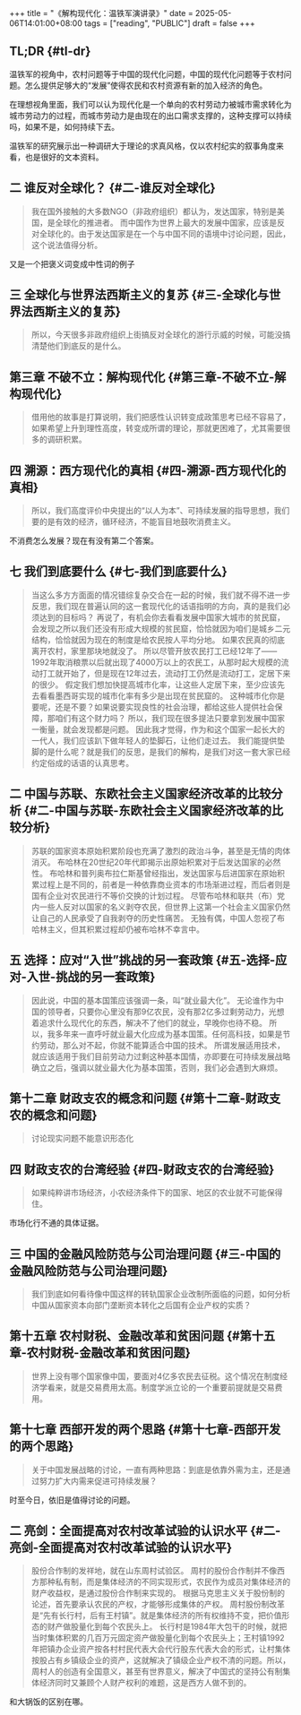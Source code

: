 +++
title = "《解构现代化：温铁军演讲录》"
date = 2025-05-06T14:01:00+08:00
tags = ["reading", "PUBLIC"]
draft = false
+++

## TL;DR {#tl-dr}

温铁军的视角中，农村问题等于中国的现代化问题，中国的现代化问题等于农村问题。怎么提供足够大的“发展”使得农民和农村资源有新的加入经济的角色。

在理想视角里面，我们可以认为现代化是一个单向的农村劳动力被城市需求转化为城市劳动力的过程，而城市劳动力是由现在的出口需求支撑的，这种支撑可以持续吗，如果不是，如何持续下去。

温铁军的研究展示出一种调研大于理论的求真风格，仅以农村纪实的叙事角度来看，也是很好的文本资料。

<!--more-->


## 二 谁反对全球化？ {#二-谁反对全球化}

> 我在国外接触的大多数NGO（非政府组织）都认为，发达国家，特别是美国，是全球化的推进者。
> 而中国作为世界上最大的发展中国家，应该是反对全球化的。由于发达国家是在一个与中国不同的语境中讨论问题，因此，这个说法值得分析。

又是一个把褒义词变成中性词的例子


## 三 全球化与世界法西斯主义的复苏 {#三-全球化与世界法西斯主义的复苏}

> 所以，今天很多非政府组织上街搞反对全球化的游行示威的时候，可能没搞清楚他们到底反的是什么。


## 第三章 不破不立：解构现代化 {#第三章-不破不立-解构现代化}

> 借用他的故事是打算说明，我们把感性认识转变成政策思考已经不容易了，如果希望上升到理性高度，转变成所谓的理论，那就更困难了，尤其需要很多的调研积累。


## 四 溯源：西方现代化的真相 {#四-溯源-西方现代化的真相}

> 所以，我们高度评价中央提出的“以人为本”、可持续发展的指导思想，我们要的是有效的经济，循环经济，不能盲目地鼓吹消费主义。

不消费怎么发展？现在有没有第二个答案。


## 七 我们到底要什么 {#七-我们到底要什么}

> 当这么多方方面面的情况错综复杂交合在一起的时候，我们就不得不进一步反思，我们现在普遍认同的这一套现代化的话语指明的方向，真的是我们必须达到的目标吗？
> 再说了，有机会你去看看发展中国家大城市的贫民窟，会发现之所以我们还没有形成大规模的贫民窟，恰恰就因为咱们是城乡二元结构，恰恰就因为现在的制度是给农民按人平均分地。
> 如果农民真的彻底离开农村，家里那块地就没了。
> 所以尽管开放农民打工已经12年了——1992年取消粮票以后就出现了4000万以上的农民工，从那时起大规模的流动打工就开始了，但是现在12年过去，流动打工仍然是流动打工，定居下来的很少。
> 假定我们想加快提高城市化率，让这些人定居下来，至少应该先去看看墨西哥实现的城市化率有多少是出现在贫民窟的。
> 这种城市化你是要呢，还是不要？如果说要实现良性的社会治理，都给这些人提供社会保障，那咱们有这个财力吗？
> 所以，我们现在很多提法只要拿到发展中国家一衡量，就会发现都是问题。
> 因此我才觉得，作为和这个国家一起长大的一代人，我们应该趴下做年轻人的垫脚石，让他们走过去。
> 我们能提供垫脚的是什么呢？就是我们的反思，是我们的解构，是我们对这一套大家已经约定俗成的话语的认真思考。


## 二 中国与苏联、东欧社会主义国家经济改革的比较分析 {#二-中国与苏联-东欧社会主义国家经济改革的比较分析}

> 苏联的国家资本原始积累阶段也充满了激烈的政治斗争，甚至是无情的肉体消灭。
> 布哈林在20世纪20年代即揭示出原始积累对于后发达国家的必然性。
> 布哈林和普列奥布拉仁斯基曾经指出，发达国家与后进国家在原始积累过程上是不同的，前者是一种依靠商业资本的市场渐进过程，而后者则是国有企业对农民进行不等价交换的计划过程。
> 尽管布哈林和联共（布）党内一些人反对以国家的名义剥夺农民，但世界上这第一个社会主义国家仍然让自己的人民承受了自我剥夺的历史性痛苦。
> 无独有偶，中国人忽视了布哈林主义，但其积累过程却仍被布哈林不幸言中。


## 五 选择：应对“入世”挑战的另一套政策 {#五-选择-应对-入世-挑战的另一套政策}

> 因此说，中国的基本国策应该强调一条，叫“就业最大化”。
> 无论谁作为中国的领导者，只要你心里没有那9亿农民，没有那2亿多过剩劳动力，光想着追求什么现代化的东西，解决不了他们的就业，早晚你也待不稳。
> 所以，我多年来一直呼吁就业最大化应成为基本国策。任何高科技，如果是节约劳动，那么对不起，你就不能算适合中国的技术。
> 所谓发展适用技术，就应该适用于我们目前劳动力过剩这种基本国情，亦即要在可持续发展战略确立之后，强调以就业最大化为基本国策，否则，我们必会遇到大麻烦。


## 第十二章 财政支农的概念和问题 {#第十二章-财政支农的概念和问题}

> 讨论现实问题不能意识形态化


## 四 财政支农的台湾经验 {#四-财政支农的台湾经验}

> 如果纯粹讲市场经济，小农经济条件下的国家、地区的农业就不可能保得住。

市场化行不通的具体证据。


## 三 中国的金融风险防范与公司治理问题 {#三-中国的金融风险防范与公司治理问题}

> 我们到底如何看待像中国这样的转轨国家企业改制所面临的问题，如何分析中国从国家资本向部门垄断资本转化之后国有企业产权的实质？


## 第十五章 农村财税、金融改革和贫困问题 {#第十五章-农村财税-金融改革和贫困问题}

> 世界上没有哪个国家像中国，要面对4亿多农民去征税。这个情况在制度经济学看来，就是交易费用太高。制度学派立论的一个重要前提就是交易费用。


## 第十七章 西部开发的两个思路 {#第十七章-西部开发的两个思路}

> 关于中国发展战略的讨论，一直有两种思路：到底是依靠外需为主，还是通过努力扩大内需来促进可持续发展？

时至今日，依旧是值得讨论的问题。


## 二 亮剑：全面提高对农村改革试验的认识水平 {#二-亮剑-全面提高对农村改革试验的认识水平}

> 股份合作制的发祥地，就在山东周村试验区。
> 周村的股份合作制并不像西方那种私有制，而是集体经济的不同实现形式，农民作为成员对集体经济的财产收益权，是通过股份合作制来实现的。
> 根据马克思主义关于股份制的论述，首先要承认农民的产权，才能够形成集体的产权。
> 周村股份制改革是“先有长行村，后有王村镇”。就是集体经济的所有权维持不变，把价值形态的财产做股量化到每个农民头上。
> 长行村是1984年大包干的时候，就把当时集体积累的几百万元固定资产做股量化到每个农民头上；王村镇1992年把镇办企业资产按各村村民代表大会代行股东代表大会的形式，让村集体按股占有乡镇级企业的资产，这就解决了镇级企业产权不清的问题。所以，周村人的创造有全国意义，甚至有世界意义，解决了中国式的坚持公有制集体经济同时又兼顾个人财产权利的难题，这是西方人做不到的。

和大锅饭的区别在哪。
